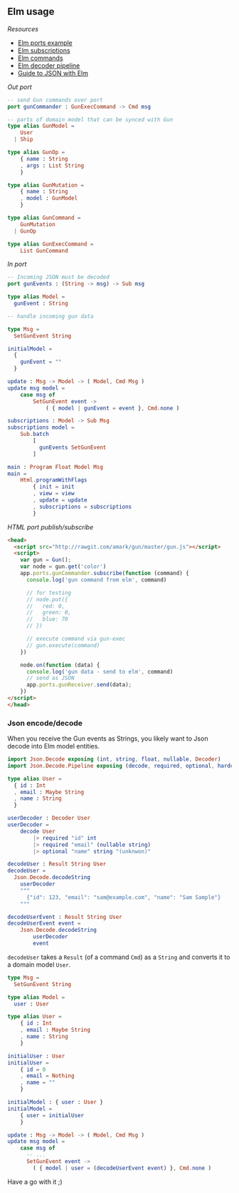 ## Elm usage

*Resources*

- [Elm ports example](https://www.paramander.com/blog/using-ports-to-deal-with-files-in-elm-0-17)
- [Elm subscriptions](https://www.elm-tutorial.org/en/03-subs-cmds/01-subs.html)
- [Elm commands](https://www.elm-tutorial.org/en/03-subs-cmds/02-commands.html)
- [Elm decoder pipeline](https://github.com/NoRedInk/elm-decode-pipeline#examples)
- [Guide to JSON with Elm](https://medium.com/@zenitram.oiram/a-beginners-guide-to-json-and-elm-c4a0c7e20002)

*Out port*

```elm
-- send Gun commands over port
port gunCommander : GunExecCommand -> Cmd msg

-- parts of domain model that can be synced with Gun
type alias GunModel =
    User
  | Ship

type alias GunOp =
    { name : String
    , args : List String
    }

type alias GunMutation =
    { name : String
    , model : GunModel
    }

type alias GunCommand =
    GunMutation
  | GunOp

type alias GunExecCommand =
    List GunCommand
```

*In port*

```elm
-- Incoming JSON must be decoded
port gunEvents : (String -> msg) -> Sub msg

type alias Model =
  gunEvent : String

-- handle incoming gun data

type Msg =
  SetGunEvent String

initialModel =
  {
    gunEvent = ""
  }

update : Msg -> Model -> ( Model, Cmd Msg )
update msg model =
    case msg of
        SetGunEvent event ->
            ( { model | gunEvent = event }, Cmd.none )

subscriptions : Model -> Sub Msg
subscriptions model =
    Sub.batch
        [
          gunEvents SetGunEvent
        ]

main : Program Float Model Msg
main =
    Html.programWithFlags
        { init = init
        , view = view
        , update = update
        , subscriptions = subscriptions
        }
```

*HTML port publish/subscribe*

```html
<head>
  <script src="http://rawgit.com/amark/gun/master/gun.js"></script>
  <script>
    var gun = Gun();
    var node = gun.get('color')
    app.ports.gunCommander.subscribe(function (command) {
      console.log('gun command from elm', command)

      // for testing
      // node.put({
      //   red: 0,
      //   green: 0,
      //   blue: 70
      // })

      // execute command via gun-exec
      // gun.execute(command)
    })

    node.on(function (data) {
      console.log('gun data - send to elm', command)
      // send as JSON
      app.ports.gunReceiver.send(data);
    })
</script>
</head>
```

### Json encode/decode

When you receive the Gun events as Strings, you likely want to Json decode into Elm model entities.

```elm
import Json.Decode exposing (int, string, float, nullable, Decoder)
import Json.Decode.Pipeline exposing (decode, required, optional, hardcoded)

type alias User =
  { id : Int
  , email : Maybe String
  , name : String
  }

userDecoder : Decoder User
userDecoder =
    decode User
        |> required "id" int
        |> required "email" (nullable string)
        |> optional "name" string "(unknwon)"

decodeUser : Result String User
decodeUser =
  Json.Decode.decodeString
    userDecoder
    """
      {"id": 123, "email": "sam@example.com", "name": "Sam Sample"}
    """

decodeUserEvent : Result String User
decodeUserEvent event =
    Json.Decode.decodeString
        userDecoder
        event

```

`decodeUser` takes a `Result` (of a command `Cmd`) as a `String` and converts it to a domain model `User`.

```elm
type Msg =
  SetGunEvent String

type alias Model =
  user : User

type alias User =
    { id : Int
    , email : Maybe String
    , name : String
    }

initialUser : User
initialUser =
    { id = 0
    , email = Nothing
    , name = ""
    }

initialModel : { user : User }
initialModel =
    { user = initialUser
    }

update : Msg -> Model -> ( Model, Cmd Msg )
update msg model =
    case msg of
      -- ...
      SetGunEvent event ->
        ( { model | user = (decodeUserEvent event) }, Cmd.none )
```

Have a go with it ;)